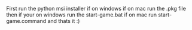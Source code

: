 First run the python msi installer if on windows
if on mac run the .pkg file
then if your on windows run the start-game.bat
if on mac run start-game.command
and thats it :)
